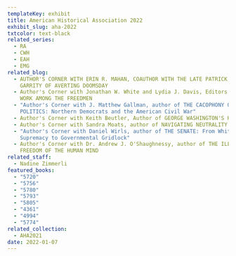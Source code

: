 ```yaml
---
templateKey: exhibit
title: American Historical Association 2022
exhibit_slug: aha-2022
txtcolor: text-black
related_series:
  - RA
  - CWH
  - EAH
  - EMG
related_blog:
  - AUTHOR'S CORNER WITH ERIN R. MAHAN, COAUTHOR WITH THE LATE PATRICK J.
    GARRITY OF AVERTING DOOMSDAY
  - Author's Corner with Jonathan W. White and Lydia J. Davis, Editors of MY
    WORK AMONG THE FREEDMEN
  - "Author's Corner with J. Matthew Gallman, author of THE CACOPHONY OF
    POLITICS: Northern Democrats and the American Civil War"
  - Author's Corner with Keith Beutler, Author of GEORGE WASHINGTON'S HAIR
  - Author's Corner with Sandra Moats, author of NAVIGATING NEUTRALITY
  - "Author's Corner with Daniel Wirls, author of THE SENATE: From White
    Supremacy to Governmental Gridlock"
  - Author's Corner with Dr. Andrew J. O'Shaughnessy, author of THE ILLIMITABLE
    FREEDOM OF THE HUMAN MIND
related_staff:
  - Nadine Zimmerli
featured_books:
  - "5720"
  - "5756"
  - "5780"
  - "5793"
  - "5805"
  - "4361"
  - "4994"
  - "5774"
related_collection:
  - AHA2021
date: 2022-01-07
---
```

